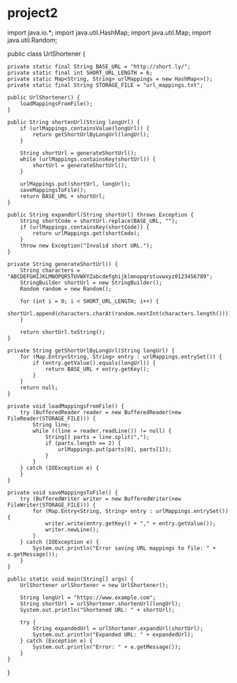 # project2
import java.io.*;
import java.util.HashMap;
import java.util.Map;
import java.util.Random;

public class UrlShortener {

    private static final String BASE_URL = "http://short.ly/";
    private static final int SHORT_URL_LENGTH = 6;
    private static Map<String, String> urlMappings = new HashMap<>();
    private static final String STORAGE_FILE = "url_mappings.txt";

    public UrlShortener() {
        loadMappingsFromFile();
    }

    public String shortenUrl(String longUrl) {
        if (urlMappings.containsValue(longUrl)) {
            return getShortUrlByLongUrl(longUrl);
        }

        String shortUrl = generateShortUrl();
        while (urlMappings.containsKey(shortUrl)) {
            shortUrl = generateShortUrl();
        }

        urlMappings.put(shortUrl, longUrl);
        saveMappingsToFile();
        return BASE_URL + shortUrl;
    }

    public String expandUrl(String shortUrl) throws Exception {
        String shortCode = shortUrl.replace(BASE_URL, "");
        if (urlMappings.containsKey(shortCode)) {
            return urlMappings.get(shortCode);
        }
        throw new Exception("Invalid short URL.");
    }

    private String generateShortUrl() {
        String characters = "ABCDEFGHIJKLMNOPQRSTUVWXYZabcdefghijklmnopqrstuvwxyz0123456789";
        StringBuilder shortUrl = new StringBuilder();
        Random random = new Random();

        for (int i = 0; i < SHORT_URL_LENGTH; i++) {
            shortUrl.append(characters.charAt(random.nextInt(characters.length())));
        }

        return shortUrl.toString();
    }

    private String getShortUrlByLongUrl(String longUrl) {
        for (Map.Entry<String, String> entry : urlMappings.entrySet()) {
            if (entry.getValue().equals(longUrl)) {
                return BASE_URL + entry.getKey();
            }
        }
        return null;
    }

    private void loadMappingsFromFile() {
        try (BufferedReader reader = new BufferedReader(new FileReader(STORAGE_FILE))) {
            String line;
            while ((line = reader.readLine()) != null) {
                String[] parts = line.split(",");
                if (parts.length == 2) {
                    urlMappings.put(parts[0], parts[1]);
                }
            }
        } catch (IOException e) {
        }
    }

    private void saveMappingsToFile() {
        try (BufferedWriter writer = new BufferedWriter(new FileWriter(STORAGE_FILE))) {
            for (Map.Entry<String, String> entry : urlMappings.entrySet()) {
                writer.write(entry.getKey() + "," + entry.getValue());
                writer.newLine();
            }
        } catch (IOException e) {
            System.out.println("Error saving URL mappings to file: " + e.getMessage());
        }
    }

    public static void main(String[] args) {
        UrlShortener urlShortener = new UrlShortener();

        String longUrl = "https://www.example.com";
        String shortUrl = urlShortener.shortenUrl(longUrl);
        System.out.println("Shortened URL: " + shortUrl);

        try {
            String expandedUrl = urlShortener.expandUrl(shortUrl);
            System.out.println("Expanded URL: " + expandedUrl);
        } catch (Exception e) {
            System.out.println("Error: " + e.getMessage());
        }
    }
}
